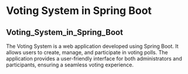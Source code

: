 # Voting System in Spring Boot
## Voting_System_in_Spring_Boot
The Voting System is a web application developed using Spring Boot. It allows users to create, manage, and participate in voting polls. The application provides a user-friendly interface for both administrators and participants, ensuring a seamless voting experience.
